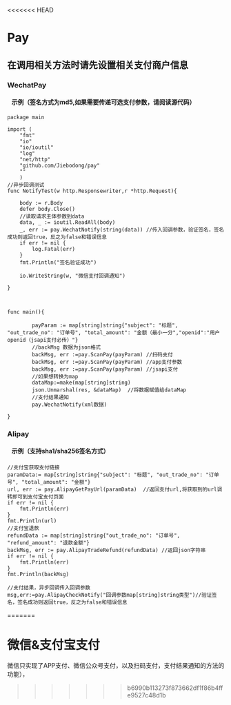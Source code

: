 <<<<<<< HEAD
# Pay
## 在调用相关方法时请先设置相关支付商户信息
### WechatPay


#### &nbsp; &nbsp;示例（签名方式为md5,如果需要传递可选支付参数，请阅读源代码）
    package main
    
    import (
    	"fmt"
    	"io"
    	"io/ioutil"
    	"log"
    	"net/http"
    	"github.com/Jiebodong/pay"
    	""
    	)
    //异步回调测试
    func NotifyTest(w http.Responsewriter,r *http.Request){
        
        body := r.Body
	    defer body.Close()
	    //读取请求主体参数到data
	    data, _ := ioutil.ReadAll(body)
	    _, err := pay.WechatNotify(string(data)) //传入回调参数，验证签名，签名成功则返回true，反之为false和错误信息
	    if err != nil {
	    	log.Fatal(err)
	    }
    	fmt.Println("签名验证成功")
    
    	io.WriteString(w, "微信支付回调通知")
        
    }
    	
    	
    	
    func main(){
    
        	payParam := map[string]string{"subject": "标题", "out_trade_no": "订单号", "total_amount": "金额（最小一分","openid":"用户openid（jsapi支付必传）"}
        	//backMsg 数据为json格式 
        	backMsg, err :=pay.ScanPay(payParam) //扫码支付
        	backMsg, err :=pay.ScanPay(payParam) //app支付参数
            backMsg, err :=pay.ScanPay(payParam) //jsapi支付 
            //如果想转换为map
            dataMap:=make(map[string]string)
            json.Unmarshal(res, &dataMap)  //将数据赋值给dataMap
            //支付结果通知
            pay.WechatNotify(xml数据)  
        
    }
    


### Alipay
#### &nbsp; &nbsp;示例（支持sha1/sha256签名方式）
    
    //支付宝获取支付链接
	paramData:= map[string]string{"subject": "标题", "out_trade_no": "订单号", "total_amount": "金额"}
	url, err := pay.AlipayGetPayUrl(paramData)  //返回支付url,将获取到的url调转即可到支付宝支付页面
	if err != nil {
	    fmt.Println(err)
	}
	fmt.Println(url)
	//支付宝退款
	refundData := map[string]string{"out_trade_no": "订单号", "refund_amount": "退款金额"}
    backMsg, err := pay.AlipayTradeRefund(refundData) //返回json字符串
	if err != nil {
	 	fmt.Println(err)
	}
	fmt.Println(backMsg)
	
    //支付结果，异步回调传入回调参数
    msg,err:=pay.AlipayCheckNotify("回调参数map[string]string类型")//验证签名，签名成功则返回true，反之为false和错误信息

    







=======
# 微信&支付宝支付
微信只实现了APP支付、微信公众号支付，以及扫码支付，支付结果通知的方法的功能），
>>>>>>> b6990b113273f873662df1f86b4ffe9527c48d1b
